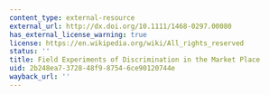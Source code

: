 ```yaml
---
content_type: external-resource
external_url: http://dx.doi.org/10.1111/1468-0297.00080
has_external_license_warning: true
license: https://en.wikipedia.org/wiki/All_rights_reserved
status: ''
title: Field Experiments of Discrimination in the Market Place
uid: 2b248ea7-3728-48f9-8754-6ce90120744e
wayback_url: ''
---
```

